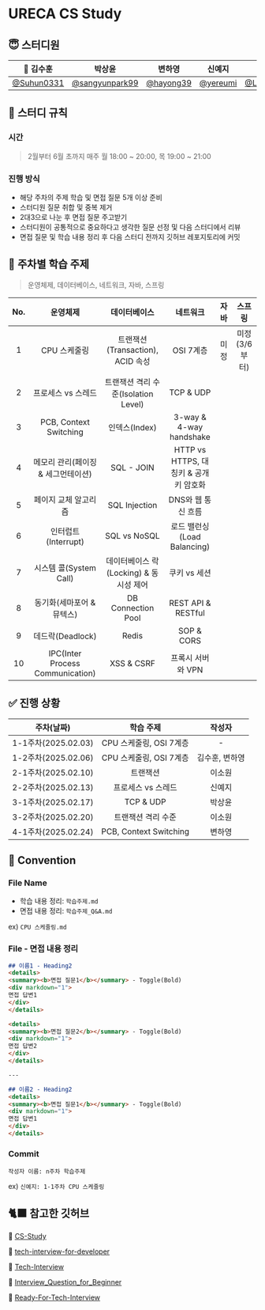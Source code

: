# URECA CS Study
## 😇 스터디원
| 👑 김수훈 | 박상윤 | 변하영 | 신예지 | 이소원 |
|:-------:|:----:|:-----:|:----:|:----:|
| [@Suhun0331](https://github.com/Suhun0331) | [@sangyunpark99](https://github.com/sangyunpark99) | [@hayong39](https://github.com/hayong39) | [@yereumi](https://github.com/yereumi) | [@Leesowon](https://github.com/Leesowon) |

## 📍 스터디 규칙
### 시간
> 2월부터 6월 초까지 매주 월 18:00 ~ 20:00, 목 19:00 ~ 21:00

### 진행 방식
- 해당 주차의 주제 학습 및 면접 질문 5개 이상 준비
- 스터디원 질문 취합 및 중복 제거
- 2대3으로 나눈 후 면접 질문 주고받기
- 스터디원이 공통적으로 중요하다고 생각한 질문 선정 및 다음 스터디에서 리뷰
- 면접 질문 및 학습 내용 정리 후 다음 스터디 전까지 깃허브 레포지토리에 커밋

## 📑 주차별 학습 주제
> 운영체제, 데이터베이스, 네트워크, 자바, 스프링

| No. | 운영체제 | 데이터베이스 | 네트워크 | 자바 | 스프링 |
|:---:|:------:|:--------:|:------:|:---:|:----:|
| 1 | CPU 스케줄링 | 트랜잭션(Transaction), ACID 속성 | OSI 7계층 | 미정 | 미정(3/6부터) |
| 2 | 프로세스 vs 스레드 | 트랜잭션 격리 수준(Isolation Level) | TCP & UDP |  |  |
| 3 | PCB, Context Switching | 인덱스(Index) | 3-way & 4-way handshake |  |  |
| 4 | 메모리 관리(페이징 & 세그먼테이션) | SQL - JOIN | HTTP vs HTTPS, 대칭키 & 공개키 암호화 |  |  |
| 5 | 페이지 교체 알고리즘 | SQL Injection | DNS와 웹 통신 흐름 |  |  |
| 6 | 인터럽트(Interrupt) | SQL vs NoSQL | 로드 밸런싱(Load Balancing) |  |  |
| 7 | 시스템 콜(System Call) | 데이터베이스 락(Locking) & 동시성 제어 | 쿠키 vs 세션 |  |  |
| 8 | 동기화(세마포어 & 뮤텍스) | DB Connection Pool | REST API & RESTful |  |  |
| 9 | 데드락(Deadlock) | Redis | SOP & CORS |  |  |
| 10 | IPC(Inter Process Communication) | XSS & CSRF | 프록시 서버와 VPN |  |  |

## ✅ 진행 상황
| 주차(날짜) | 학습 주제 | 작성자 |
|:--------:|:------:|:-----:|
| 1-1주차(2025.02.03) | CPU 스케줄링, OSI 7계층 | - |
| 1-2주차(2025.02.06) | CPU 스케줄링, OSI 7계층 | 김수훈, 변하영 |
| 2-1주차(2025.02.10) | 트랜잭션 | 이소원 |
| 2-2주차(2025.02.13) | 프로세스 vs 스레드 | 신예지 |
| 3-1주차(2025.02.17) | TCP & UDP | 박상윤 |
| 3-2주차(2025.02.20) | 트랜잭션 격리 수준 | 이소원 |
| 4-1주차(2025.02.24) | PCB, Context Switching | 변하영 |

## 📌 Convention
### File Name
- 학습 내용 정리: `학습주제.md`
- 면접 내용 정리: `학습주제_Q&A.md`

ex) `CPU 스케줄링.md`

### File - 면접 내용 정리
```md
## 이름1 - Heading2
<details>
<summary><b>면접 질문1</b></summary> - Toggle(Bold)
<div markdown="1">
면접 답변1
</div>
</details>

<details>
<summary><b>면접 질문2</b></summary> - Toggle(Bold)
<div markdown="1">
면접 답변2
</div>
</details>

---

## 이름2 - Heading2
<details>
<summary><b>면접 질문1</b></summary> - Toggle(Bold)
<div markdown="1">
면접 답변1
</div>
</details>
```

### Commit
`작성자 이름: n주차 학습주제`

ex) `신예지: 1-1주차 CPU 스케줄링`

## 🐈‍⬛ 참고한 깃허브
🔗 [CS-Study](https://github.com/jmxx219/CS-Study)

🔗 [tech-interview-for-developer](https://github.com/gyoogle/tech-interview-for-developer)

🔗 [Tech-Interview](https://github.com/VSFe/Tech-Interview)

🔗 [Interview_Question_for_Beginner](https://github.com/JaeYeopHan/Interview_Question_for_Beginner)

🔗 [Ready-For-Tech-Interview](https://github.com/WooVictory/Ready-For-Tech-Interview)
